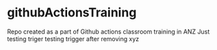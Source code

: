 # githubActionsTraining
Repo created as a part of Github actions classroom training in ANZ
Just testing triger
testing trigger after removing xyz
